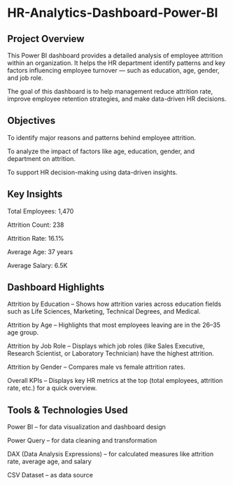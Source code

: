 # HR-Analytics-Dashboard-Power-BI
## Project Overview

This Power BI dashboard provides a detailed analysis of employee attrition within an organization.
It helps the HR department identify patterns and key factors influencing employee turnover — such as education, age, gender, and job role.

The goal of this dashboard is to help management reduce attrition rate, improve employee retention strategies, and make data-driven HR decisions.
## Objectives

To identify major reasons and patterns behind employee attrition.

To analyze the impact of factors like age, education, gender, and department on attrition.

To support HR decision-making using data-driven insights.
## Key Insights

Total Employees: 1,470

Attrition Count: 238

Attrition Rate: 16.1%

Average Age: 37 years

Average Salary: 6.5K
## Dashboard Highlights

Attrition by Education – Shows how attrition varies across education fields such as Life Sciences, Marketing, Technical Degrees, and Medical.

Attrition by Age – Highlights that most employees leaving are in the 26–35 age group.

Attrition by Job Role – Displays which job roles (like Sales Executive, Research Scientist, or Laboratory Technician) have the highest attrition.

Attrition by Gender – Compares male vs female attrition rates.

Overall KPIs – Displays key HR metrics at the top (total employees, attrition rate, etc.) for a quick overview.
## Tools & Technologies Used

Power BI – for data visualization and dashboard design

Power Query – for data cleaning and transformation

DAX (Data Analysis Expressions) – for calculated measures like attrition rate, average age, and salary

CSV Dataset – as data source



 
